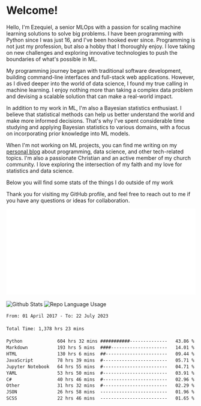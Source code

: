 # Welcome!

Hello, I'm Ezequiel, a senior MLOps with a passion for scaling machine learning solutions to solve big problems. I have been programming with Python since I was just 16, and I've been hooked ever since. Programming is not just my profession, but also a hobby that I thoroughly enjoy. I love taking on new challenges and exploring innovative technologies to push the boundaries of what's possible in ML.

My programming journey began with traditional software development, building command-line interfaces and full-stack web applications. However, as I dived deeper into the world of data science, I found my true calling in machine learning. I enjoy nothing more than taking a complex data problem and devising a scalable solution that can make a real-world impact.

In addition to my work in ML, I'm also a Bayesian statistics enthusiast. I believe that statistical methods can help us better understand the world and make more informed decisions. That's why I've spent considerable time studying and applying Bayesian statistics to various domains, with a focus on incorporating prior knowledge into ML models.

When I'm not working on ML projects, you can find me writing on my [personal blog](https://elc.github.io) about programming, data science, and other tech-related topics. I'm also a passionate Christian and an active member of my church community. I love exploring the intersection of my faith and my love for statistics and data science.

Below you will find some stats of the things I do outside of my work

Thank you for visiting my GitHub profile, and feel free to reach out to me if you have any questions or ideas for collaboration.

![RSS Feed](metrics.plugin.rss.svg)

![Github Stats](https://github-readme-stats.vercel.app/api?username=elc&show_icons=true&theme=gruvbox&border_radius=20&include_all_commits=true&count_private=true&card_width=450) ![Repo Language Usage](https://github-readme-stats.vercel.app/api/top-langs?username=elc&show_icons=true&theme=gruvbox&border_radius=20&include_all_commits=true&count_private=true&layout=compact&langs_count=5&card_width=400)


<!--START_SECTION:waka-->

```txt
From: 01 April 2017 - To: 22 July 2023

Total Time: 1,378 hrs 23 mins

Python             604 hrs 32 mins ###########--------------   43.86 %
Markdown           193 hrs 5 mins  ####---------------------   14.01 %
HTML               130 hrs 6 mins  ##-----------------------   09.44 %
JavaScript         78 hrs 39 mins  #------------------------   05.71 %
Jupyter Notebook   64 hrs 55 mins  #------------------------   04.71 %
YAML               53 hrs 50 mins  #------------------------   03.91 %
C#                 40 hrs 46 mins  #------------------------   02.96 %
Other              31 hrs 32 mins  #------------------------   02.29 %
JSON               26 hrs 58 mins  -------------------------   01.96 %
SCSS               22 hrs 46 mins  -------------------------   01.65 %
```

<!--END_SECTION:waka-->
